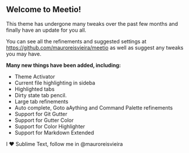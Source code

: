 ## Welcome to Meetio!

This theme has undergone many tweaks over the past few months and finally have an update for you all.

You can see all the refinements and suggested settings at https://github.com/mauroreisvieira/meetio as well as suggest any tweaks you may have.

**Many new things have been added, including:**

- Theme Activator
- Current file highlighting in sideba
- Highlighted tabs
- Dirty state tab pencil.
- Large tab refinements
- Auto complete, Goto aAything and Command Palette refinements
- Support for Git Gutter
- Support for Gutter Color
- Support for Color Highlighter
- Support for Markdown Extended

I ♥ Sublime Text, follow me in @mauroreisvieira
